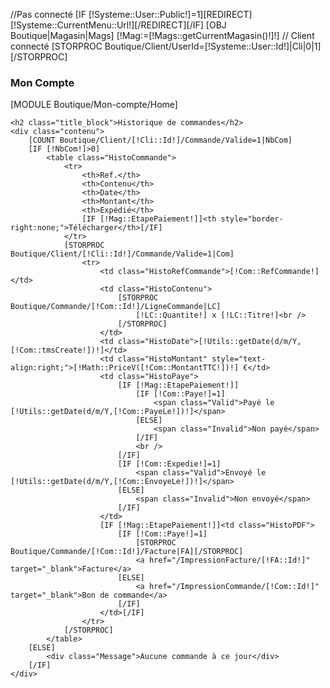 //Pas connecté
[IF [!Systeme::User::Public!]=1][REDIRECT][!Systeme::CurrentMenu::Url!][/REDIRECT][/IF]
[OBJ Boutique|Magasin|Mags]
[!Mag:=[!Mags::getCurrentMagasin()!]!]
// Client connecté
[STORPROC Boutique/Client/UserId=[!Systeme::User::Id!]|Cli|0|1][/STORPROC] 
<div class="block">
    <h3 class="title_block">Mon Compte</h3>
    [MODULE Boutique/Mon-compte/Home]


    <h2 class="title_block">Historique de commandes</h2>
    <div class="contenu">
        [COUNT Boutique/Client/[!Cli::Id!]/Commande/Valide=1|NbCom]
        [IF [!NbCom!]>0]
            <table class="HistoCommande">
                <tr>
                    <th>Ref.</th>
                    <th>Contenu</th>
                    <th>Date</th>
                    <th>Montant</th>
                    <th>Expédié</th>
                    [IF [!Mag::EtapePaiement!]]<th style="border-right:none;">Télécharger</th>[/IF]
                </tr>
                [STORPROC Boutique/Client/[!Cli::Id!]/Commande/Valide=1|Com]
                    <tr>
                        <td class="HistoRefCommande">[!Com::RefCommande!]</td>
                        <td class="HistoContenu">
                            [STORPROC Boutique/Commande/[!Com::Id!]/LigneCommande|LC]
                                [!LC::Quantite!] x [!LC::Titre!]<br />
                            [/STORPROC]
                        </td>
                        <td class="HistoDate">[!Utils::getDate(d/m/Y,[!Com::tmsCreate!])!]</td>
                        <td class="HistoMontant" style="text-align:right;">[!Math::PriceV([!Com::MontantTTC!])!] €</td>
                        <td class="HistoPaye">
                            [IF [!Mag::EtapePaiement!]]
                                [IF [!Com::Paye!]=1]
                                    <span class="Valid">Payé le [!Utils::getDate(d/m/Y,[!Com::PayeLe!])!]</span>
                                [ELSE]
                                    <span class="Invalid">Non payé</span>
                                [/IF]
                                <br />
                            [/IF]
                            [IF [!Com::Expedie!]=1]
                                <span class="Valid">Envoyé le [!Utils::getDate(d/m/Y,[!Com::EnvoyeLe!])!]</span>
                            [ELSE]
                                <span class="Invalid">Non envoyé</span>
                            [/IF]
                        </td>
                        [IF [!Mag::EtapePaiement!]]<td class="HistoPDF">
                            [IF [!Com::Paye!]=1]
                                [STORPROC Boutique/Commande/[!Com::Id!]/Facture|FA][/STORPROC]
                                <a href="/ImpressionFacture/[!FA::Id!]" target="_blank">Facture</a>
                            [ELSE]
                                <a href="/ImpressionCommande/[!Com::Id!]" target="_blank">Bon de commande</a>
                            [/IF]
                        </td>[/IF]
                    </tr>
                [/STORPROC]
            </table>
        [ELSE]
            <div class="Message">Aucune commande à ce jour</div>
        [/IF]
    </div>
</div>